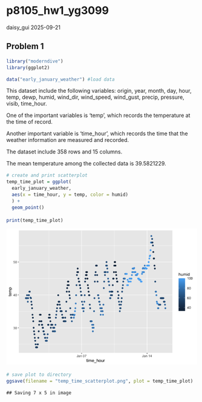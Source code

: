 p8105_hw1_yg3099
================
daisy_gui
2025-09-21

## Problem 1

``` r
library("moderndive")
library(ggplot2)
```

``` r
data("early_january_weather") #load data
```

This dataset include the following variables: origin, year, month, day,
hour, temp, dewp, humid, wind_dir, wind_speed, wind_gust, precip,
pressure, visib, time_hour.

One of the important variables is ‘temp’, which records the temperature
at the time of record.

Another important variable is ‘time_hour’, which records the time that
the weather information are measured and recorded.

The dataset include 358 rows and 15 columns.

The mean temperature among the collected data is 39.5821229.

``` r
# create and print scatterplot
temp_time_plot = ggplot(
  early_january_weather, 
  aes(x = time_hour, y = temp, color = humid)
  ) + 
  geom_point()

print(temp_time_plot)
```

![](p8015_hw1_yg3099_files/figure-gfm/unnamed-chunk-1-1.png)<!-- -->

``` r
# save plot to directory
ggsave(filename = "temp_time_scatterplot.png", plot = temp_time_plot)
```

    ## Saving 7 x 5 in image
